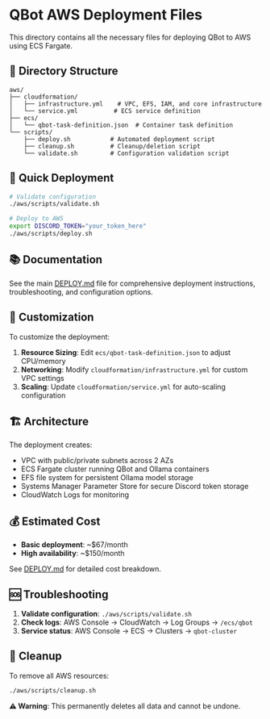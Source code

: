 # QBot AWS Deployment Files

This directory contains all the necessary files for deploying QBot to AWS using ECS Fargate.

## 📁 Directory Structure

```
aws/
├── cloudformation/
│   ├── infrastructure.yml    # VPC, EFS, IAM, and core infrastructure
│   └── service.yml          # ECS service definition
├── ecs/
│   └── qbot-task-definition.json  # Container task definition
└── scripts/
    ├── deploy.sh           # Automated deployment script
    ├── cleanup.sh          # Cleanup/deletion script
    └── validate.sh         # Configuration validation script
```

## 🚀 Quick Deployment

```bash
# Validate configuration
./aws/scripts/validate.sh

# Deploy to AWS
export DISCORD_TOKEN="your_token_here"
./aws/scripts/deploy.sh
```

## 📚 Documentation

See the main [DEPLOY.md](../DEPLOY.md) file for comprehensive deployment instructions, troubleshooting, and configuration options.

## 🔧 Customization

To customize the deployment:

1. **Resource Sizing**: Edit `ecs/qbot-task-definition.json` to adjust CPU/memory
2. **Networking**: Modify `cloudformation/infrastructure.yml` for custom VPC settings
3. **Scaling**: Update `cloudformation/service.yml` for auto-scaling configuration

## 🏗️ Architecture

The deployment creates:
- VPC with public/private subnets across 2 AZs
- ECS Fargate cluster running QBot and Ollama containers
- EFS file system for persistent Ollama model storage
- Systems Manager Parameter Store for secure Discord token storage
- CloudWatch Logs for monitoring

## 💰 Estimated Cost

- **Basic deployment**: ~$67/month
- **High availability**: ~$150/month

See [DEPLOY.md](../DEPLOY.md#cost-estimation) for detailed cost breakdown.

## 🆘 Troubleshooting

1. **Validate configuration**: `./aws/scripts/validate.sh`
2. **Check logs**: AWS Console → CloudWatch → Log Groups → `/ecs/qbot`
3. **Service status**: AWS Console → ECS → Clusters → `qbot-cluster`

## 🧹 Cleanup

To remove all AWS resources:

```bash
./aws/scripts/cleanup.sh
```

**⚠️ Warning**: This permanently deletes all data and cannot be undone.